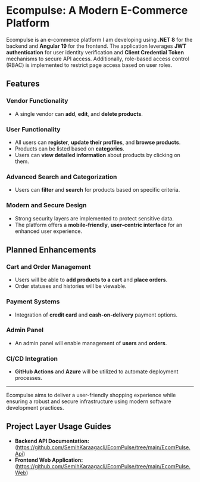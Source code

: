 # Ecompulse: A Modern E-Commerce Platform

Ecompulse is an e-commerce platform I am developing using **.NET 8** for the backend and **Angular 19** for the frontend. The application leverages **JWT authentication** for user identity verification and **Client Credential Token** mechanisms to secure API access. Additionally, role-based access control (RBAC) is implemented to restrict page access based on user roles.

## Features

### Vendor Functionality
- A single vendor can **add**, **edit**, and **delete products**.

### User Functionality
- All users can **register**, **update their profiles**, and **browse products**.
- Products can be listed based on **categories**.
- Users can **view detailed information** about products by clicking on them.

### Advanced Search and Categorization
- Users can **filter** and **search** for products based on specific criteria.

### Modern and Secure Design
- Strong security layers are implemented to protect sensitive data.
- The platform offers a **mobile-friendly**, **user-centric interface** for an enhanced user experience.

## Planned Enhancements

### Cart and Order Management
- Users will be able to **add products to a cart** and **place orders**.
- Order statuses and histories will be viewable.

### Payment Systems
- Integration of **credit card** and **cash-on-delivery** payment options.

### Admin Panel
- An admin panel will enable management of **users** and **orders**.

### CI/CD Integration
- **GitHub Actions** and **Azure** will be utilized to automate deployment processes.

---

Ecompulse aims to deliver a user-friendly shopping experience while ensuring a robust and secure infrastructure using modern software development practices.

## Project Layer Usage Guides

- **Backend API Documentation:** (https://github.com/SemihKaraagacli/EcomPulse/tree/main/EcomPulse.Api)
- **Frontend Web Application:** (https://github.com/SemihKaraagacli/EcomPulse/tree/main/EcomPulse.Web)

